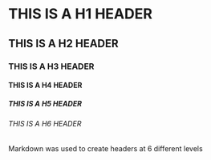 # THIS IS A H1 HEADER
## THIS IS A H2 HEADER
### THIS IS A H3 HEADER
#### THIS IS A H4 HEADER
##### THIS IS A H5 HEADER
###### THIS IS A H6 HEADER




Markdown was used to create headers at 6 different levels
